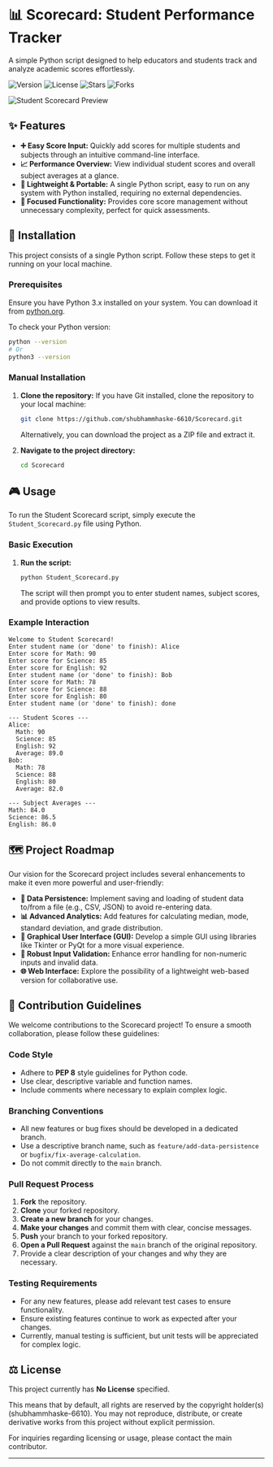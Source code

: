 # 📊 Scorecard: Student Performance Tracker

A simple Python script designed to help educators and students track and analyze academic scores effortlessly.

![Version](https://img.shields.io/badge/version-1.0.0-blue) ![License](https://img.shields.io/badge/license-None-lightgrey) ![Stars](https://img.shields.io/github/stars/shubhammhaske-6610/Scorecard?style=social) ![Forks](https://img.shields.io/github/forks/shubhammhaske-6610/Scorecard?style=social)

![Student Scorecard Preview][preview-image]


## ✨ Features

*   **➕ Easy Score Input:** Quickly add scores for multiple students and subjects through an intuitive command-line interface.
*   **📈 Performance Overview:** View individual student scores and overall subject averages at a glance.
*   **🚀 Lightweight & Portable:** A single Python script, easy to run on any system with Python installed, requiring no external dependencies.
*   **🎯 Focused Functionality:** Provides core score management without unnecessary complexity, perfect for quick assessments.


## 🚀 Installation

This project consists of a single Python script. Follow these steps to get it running on your local machine.

### Prerequisites

Ensure you have Python 3.x installed on your system. You can download it from [python.org](https://www.python.org/downloads/).

To check your Python version:

```bash
python --version
# Or
python3 --version
```

### Manual Installation

1.  **Clone the repository:**
    If you have Git installed, clone the repository to your local machine:

    ```bash
    git clone https://github.com/shubhammhaske-6610/Scorecard.git
    ```

    Alternatively, you can download the project as a ZIP file and extract it.

2.  **Navigate to the project directory:**

    ```bash
    cd Scorecard
    ```


## 🎮 Usage

To run the Student Scorecard script, simply execute the `Student_Scorecard.py` file using Python.

### Basic Execution

1.  **Run the script:**

    ```bash
    python Student_Scorecard.py
    ```

    The script will then prompt you to enter student names, subject scores, and provide options to view results.

### Example Interaction

```
Welcome to Student Scorecard!
Enter student name (or 'done' to finish): Alice
Enter score for Math: 90
Enter score for Science: 85
Enter score for English: 92
Enter student name (or 'done' to finish): Bob
Enter score for Math: 78
Enter score for Science: 88
Enter score for English: 80
Enter student name (or 'done' to finish): done

--- Student Scores ---
Alice:
  Math: 90
  Science: 85
  English: 92
  Average: 89.0
Bob:
  Math: 78
  Science: 88
  English: 80
  Average: 82.0

--- Subject Averages ---
Math: 84.0
Science: 86.5
English: 86.0
```


## 🗺️ Project Roadmap

Our vision for the Scorecard project includes several enhancements to make it even more powerful and user-friendly:

*   **💾 Data Persistence:** Implement saving and loading of student data to/from a file (e.g., CSV, JSON) to avoid re-entering data.
*   **📊 Advanced Analytics:** Add features for calculating median, mode, standard deviation, and grade distribution.
*   **🚀 Graphical User Interface (GUI):** Develop a simple GUI using libraries like Tkinter or PyQt for a more visual experience.
*   **🧪 Robust Input Validation:** Enhance error handling for non-numeric inputs and invalid data.
*   **🌐 Web Interface:** Explore the possibility of a lightweight web-based version for collaborative use.


## 🤝 Contribution Guidelines

We welcome contributions to the Scorecard project! To ensure a smooth collaboration, please follow these guidelines:

### Code Style

*   Adhere to **PEP 8** style guidelines for Python code.
*   Use clear, descriptive variable and function names.
*   Include comments where necessary to explain complex logic.

### Branching Conventions

*   All new features or bug fixes should be developed in a dedicated branch.
*   Use a descriptive branch name, such as `feature/add-data-persistence` or `bugfix/fix-average-calculation`.
*   Do not commit directly to the `main` branch.

### Pull Request Process

1.  **Fork** the repository.
2.  **Clone** your forked repository.
3.  **Create a new branch** for your changes.
4.  **Make your changes** and commit them with clear, concise messages.
5.  **Push** your branch to your forked repository.
6.  **Open a Pull Request** against the `main` branch of the original repository.
7.  Provide a clear description of your changes and why they are necessary.

### Testing Requirements

*   For any new features, please add relevant test cases to ensure functionality.
*   Ensure existing features continue to work as expected after your changes.
*   Currently, manual testing is sufficient, but unit tests will be appreciated for complex logic.


## ⚖️ License

This project currently has **No License** specified.

This means that by default, all rights are reserved by the copyright holder(s) (shubhammhaske-6610). You may not reproduce, distribute, or create derivative works from this project without explicit permission.

For inquiries regarding licensing or usage, please contact the main contributor.

---

[preview-image]: /preview_example.png "Screenshot of the Scorecard application in action"